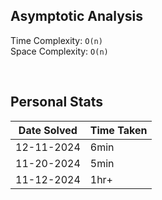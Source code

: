 ## Asymptotic Analysis  
Time Complexity: `O(n)`  
Space Complexity: `O(n)`  

&nbsp;  

## Personal Stats
| Date Solved | Time Taken |
| ----------- | ---------- |
| 12-11-2024  | 6min |  
| 11-20-2024  | 5min |  
| 11-12-2024  | 1hr+ |  
